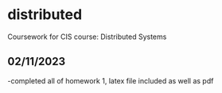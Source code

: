 # distributed
Coursework for CIS course: Distributed Systems

## 02/11/2023
-completed all of homework 1, latex file included as well as pdf
